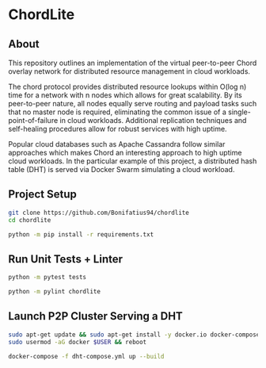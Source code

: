 
# ChordLite

## About
This repository outlines an implementation of the virtual peer-to-peer
Chord overlay network for distributed resource management in cloud workloads.

The chord protocol provides distributed resource lookups within O(log n) time
for a network with n nodes which allows for great scalability. By its peer-to-peer
nature, all nodes equally serve routing and payload tasks such that no master node
is required, eliminating the common issue of a single-point-of-failure in cloud
workloads. Additional replication techniques and self-healing procedures allow
for robust services with high uptime.

Popular cloud databases such as Apache Cassandra follow similar approaches which
makes Chord an interesting approach to high uptime cloud workloads.
In the particular example of this project, a distributed hash table (DHT)
is served via Docker Swarm simulating a cloud workload.

## Project Setup

```sh
git clone https://github.com/Bonifatius94/chordlite
cd chordlite
```

```sh
python -m pip install -r requirements.txt
```

## Run Unit Tests + Linter

```sh
python -m pytest tests
```

```sh
python -m pylint chordlite
```

## Launch P2P Cluster Serving a DHT

```sh
sudo apt-get update && sudo apt-get install -y docker.io docker-compose
sudo usermod -aG docker $USER && reboot
```

```sh
docker-compose -f dht-compose.yml up --build
```
